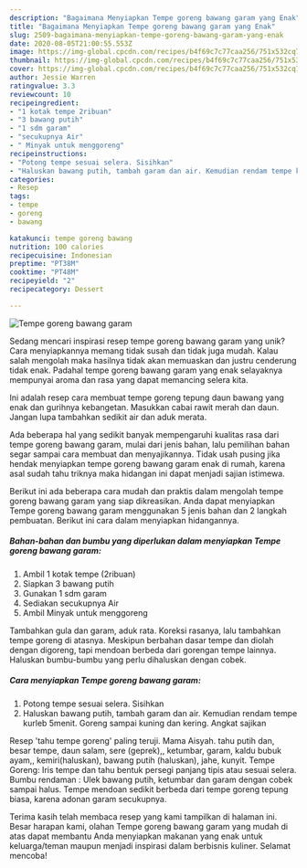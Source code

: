 ```yaml
---
description: "Bagaimana Menyiapkan Tempe goreng bawang garam yang Enak"
title: "Bagaimana Menyiapkan Tempe goreng bawang garam yang Enak"
slug: 2509-bagaimana-menyiapkan-tempe-goreng-bawang-garam-yang-enak
date: 2020-08-05T21:00:55.553Z
image: https://img-global.cpcdn.com/recipes/b4f69c7c77caa256/751x532cq70/tempe-goreng-bawang-garam-foto-resep-utama.jpg
thumbnail: https://img-global.cpcdn.com/recipes/b4f69c7c77caa256/751x532cq70/tempe-goreng-bawang-garam-foto-resep-utama.jpg
cover: https://img-global.cpcdn.com/recipes/b4f69c7c77caa256/751x532cq70/tempe-goreng-bawang-garam-foto-resep-utama.jpg
author: Jessie Warren
ratingvalue: 3.3
reviewcount: 10
recipeingredient:
- "1 kotak tempe 2ribuan"
- "3 bawang putih"
- "1 sdm garam"
- "secukupnya Air"
- " Minyak untuk menggoreng"
recipeinstructions:
- "Potong tempe sesuai selera. Sisihkan"
- "Haluskan bawang putih, tambah garam dan air. Kemudian rendam tempe kurleb 5menit. Goreng sampai kuning dan kering. Angkat sajikan"
categories:
- Resep
tags:
- tempe
- goreng
- bawang

katakunci: tempe goreng bawang 
nutrition: 100 calories
recipecuisine: Indonesian
preptime: "PT38M"
cooktime: "PT48M"
recipeyield: "2"
recipecategory: Dessert

---
```



![Tempe goreng bawang garam](https://img-global.cpcdn.com/recipes/b4f69c7c77caa256/751x532cq70/tempe-goreng-bawang-garam-foto-resep-utama.jpg)

Sedang mencari inspirasi resep tempe goreng bawang garam yang unik? Cara menyiapkannya memang tidak susah dan tidak juga mudah. Kalau salah mengolah maka hasilnya tidak akan memuaskan dan justru cenderung tidak enak. Padahal tempe goreng bawang garam yang enak selayaknya mempunyai aroma dan rasa yang dapat memancing selera kita.

Ini adalah resep cara membuat tempe goreng tepung daun bawang yang enak dan gurihnya kebangetan. Masukkan cabai rawit merah dan daun. Jangan lupa tambahkan sedikit air dan aduk merata.

Ada beberapa hal yang sedikit banyak mempengaruhi kualitas rasa dari tempe goreng bawang garam, mulai dari jenis bahan, lalu pemilihan bahan segar sampai cara membuat dan menyajikannya. Tidak usah pusing jika hendak menyiapkan tempe goreng bawang garam enak di rumah, karena asal sudah tahu triknya maka hidangan ini dapat menjadi sajian istimewa.


Berikut ini ada beberapa cara mudah dan praktis dalam mengolah tempe goreng bawang garam yang siap dikreasikan. Anda dapat menyiapkan Tempe goreng bawang garam menggunakan 5 jenis bahan dan 2 langkah pembuatan. Berikut ini cara dalam menyiapkan hidangannya.

<!--inarticleads1-->

##### Bahan-bahan dan bumbu yang diperlukan dalam menyiapkan Tempe goreng bawang garam:

1. Ambil 1 kotak tempe (2ribuan)
1. Siapkan 3 bawang putih
1. Gunakan 1 sdm garam
1. Sediakan secukupnya Air
1. Ambil  Minyak untuk menggoreng


Tambahkan gula dan garam, aduk rata. Koreksi rasanya, lalu tambahkan tempe goreng di atasnya. Meskipun berbahan dasar tempe dan diolah dengan digoreng, tapi mendoan berbeda dari gorengan tempe lainnya. Haluskan bumbu-bumbu yang perlu dihaluskan dengan cobek. 

<!--inarticleads2-->

##### Cara menyiapkan Tempe goreng bawang garam:

1. Potong tempe sesuai selera. Sisihkan
1. Haluskan bawang putih, tambah garam dan air. Kemudian rendam tempe kurleb 5menit. Goreng sampai kuning dan kering. Angkat sajikan


Resep &#39;tahu tempe goreng&#39; paling teruji. Mama Aisyah. tahu putih dan, besar tempe, daun salam, sere (geprek),, ketumbar, garam, kaldu bubuk ayam,, kemiri(haluskan), bawang putih (haluskan), jahe, kunyit. Tempe Goreng: Iris tempe dan tahu bentuk persegi panjang tipis atau sesuai selera. Bumbu rendaman : Ulek bawang putih, ketumbar dan garam dengan cobek sampai halus. Tempe mendoan sedikit berbeda dari tempe goreng tepung biasa, karena adonan garam secukupnya. 

Terima kasih telah membaca resep yang kami tampilkan di halaman ini. Besar harapan kami, olahan Tempe goreng bawang garam yang mudah di atas dapat membantu Anda menyiapkan makanan yang enak untuk keluarga/teman maupun menjadi inspirasi dalam berbisnis kuliner. Selamat mencoba!

